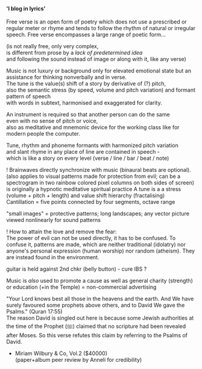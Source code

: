 #### 'I blog in lyrics'

Free verse is an open form of poetry which does not use a prescribed or regular meter 
or rhyme and tends to follow the rhythm of natural or irregular speech. 
Free verse encompasses a large range of poetic form...

(is not really free, only very complex,  
is different from prose by a _lack of predetermined idea_  
and following the sound instead of image or along with it, like any verse)  

Music is not luxury or background only for elevated emotional state
but an assistance for thinking nonverbally and in verse.  
The tune is the value(s) shift of a story by derivative of (?) pitch,  
also the semantic stress (by speed, volume and pitch variation) and formant pattern of speech   
with words in subtext, harmonised and exaggerated for clarity.  

An instrument is required so that another person can do the same  
even with no sense of pitch or voice,  
also as meditative and mnemonic device for the working class 
like for modern people the computer.  
  
Tune, rhythm and phoneme formants with harmonized pitch variation  
and slant rhyme in any place of line are contained in speech -  
which is like a story on every level (verse / line / bar / beat / note)  

! Brainwaves directly synchronize with music (binaural beats are optional).  
  (also applies to visual patterns made for protection from evil; can be a spectrogram in two rainbow colored pixel columns on both sides of screen)  
  is originally a hypnotic meditative spiritual practice
  A tune is a a stress (volume + pitch + length) and value shift hierarchy (fractalising)  
  Cantillation = five points connected by four segments, octave range  
  
"small images" = protective patterns; long landscapes; any vector picture viewed nonlinearly for sound patterns  
  
! How to attain the love and remove the fear:  
  The power of evil can not be used directly, it has to be confused. To confuse it, patterns are made, which are neither traditional (idolatry) nor anyone's personal expression (human worship) nor random (atheism). They are instead found in the environment.  
  
guitar is held against 2nd chkr (belly button) - cure IBS ?  
  
Music is _also_ used to promote a cause as well as general charity (strength) or education (+in the Temple) = non-commercial advertising  
  
"Your Lord knows best all those in the heavens and the earth. And We have surely favoured some prophets above others, and to David We gave the Psalms." (Quran 17:55)  
 The reason David is singled out here is because some Jewish authorities at the time of the Prophet (ﷺ) claimed that no scripture had been revealed after Moses. So this verse refutes this claim by referring to the Psalms of David.  
  
- Miriam Wilbury & Co, Vol.2 ($40000)  
(paper+album peer review by Anneli for credibility)  
  